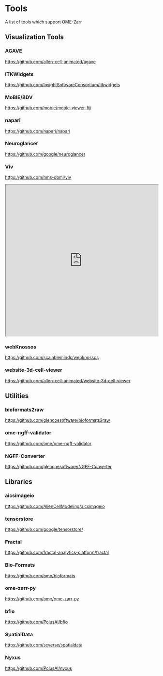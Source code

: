 # Tools

A list of tools which support OME-Zarr

## Visualization Tools

### AGAVE
<https://github.com/allen-cell-animated/agave>


### ITKWidgets
<https://github.com/InsightSoftwareConsortium/itkwidgets>


### MoBIE/BDV
<https://github.com/mobie/mobie-viewer-fiji>


### napari
<https://github.com/napari/napari>


### Neuroglancer
<https://github.com/google/neuroglancer>


### Viv
<https://github.com/hms-dbmi/viv>

<iframe style="width: 100%; height: 500px" name="vizarr" src="https://hms-dbmi.github.io/vizarr/v0.1/?source=https://uk1s3.embassy.ebi.ac.uk/idr/zarr/v0.1/4495402.zarr">
</iframe>


### webKnossos
<https://github.com/scalableminds/webknossos>


### website-3d-cell-viewer
<https://github.com/allen-cell-animated/website-3d-cell-viewer>


## Utilities

### bioformats2raw
<https://github.com/glencoesoftware/bioformats2raw>


### ome-ngff-validator
<https://github.com/ome/ome-ngff-validator>


### NGFF-Converter
<https://github.com/glencoesoftware/NGFF-Converter>


## Libraries

### aicsimageio
<https://github.com/AllenCellModeling/aicsimageio>


### tensorstore
<https://github.com/google/tensorstore/>


### Fractal
<https://github.com/fractal-analytics-platform/fractal>


### Bio-Formats
<https://github.com/ome/bioformats>


### ome-zarr-py
<https://github.com/ome/ome-zarr-py>


### bfio
<https://github.com/PolusAI/bfio>


### SpatialData
<https://github.com/scverse/spatialdata>


### Nyxus
<https://github.com/PolusAI/nyxus>
